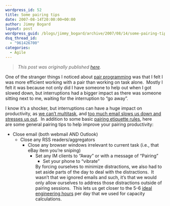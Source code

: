 ```yaml
---
wordpress_id: 52
title: Some pairing tips
date: 2007-08-14T20:00:00+00:00
author: Jimmy Bogard
layout: post
wordpress_guid: /blogs/jimmy_bogard/archive/2007/08/14/some-pairing-tips.aspx
dsq_thread_id:
  - "961426700"
categories:
  - Agile
---
```

> _This post was originally published [here](http://grabbagoft.blogspot.com/2007/08/some-pairing-tips.html)._

One of the stranger things I noticed about [pair programming](http://www.extremeprogramming.org/rules/pair.html) was that I felt I was&nbsp;more efficient working with a pair than working on task alone.&nbsp; Mostly I felt it was because not only did I have someone to help out when I got slowed down, but interruptions had a bigger impact as there was someone sitting next to me, waiting for the interruption to &#8220;go away&#8221;.

I know it&#8217;s a shocker, but interruptions can have a huge impact on productivity, as [we can&#8217;t multitask](http://arstechnica.com/news.ars/post/20070327-study-says-leave-the-multitasking-to-your-computer.html), and [too much email slows us down and stresses us out](http://arstechnica.com/news.ars/post/20070814-e-mail-stress-slowing-down-workers-say-researchers.html).&nbsp;&nbsp;In addition to&nbsp;some basic [pairing etiquette rules](http://www.lukemelia.com/devblog/archives/2006/10/10/on-pairing-etiquette/),&nbsp;here are&nbsp;some general pairing tips to help improve your pairing productivity:

  * Close email (both webmail&nbsp;AND&nbsp;Outlook) 
      * Close any RSS readers/aggregators 
          * Close any browser windows irrelevant to current task (i.e., that eBay item you&#8217;re sniping) 
              * Set any IM clients to &#8220;Away&#8221; or with a message of &#8220;Pairing&#8221; 
                  * Set your phone to &#8220;vibrate&#8221;</ul> 
                By forcing ourselves to minimize distractions, we also had to set aside parts of the day to deal with the distractions.&nbsp; It wasn&#8217;t that we ignored emails and such, it&#8217;s that we would only allow ourselves to address those distractions outside of pairing sessions.&nbsp; This lets us get closer to the 5-6 [ideal engineering hours](http://www.possibility.com/epowiki/Wiki.jsp?page=IdealEngineeringDay) per day that we used for capacity calculations.